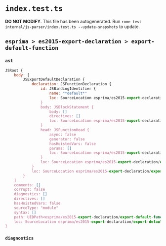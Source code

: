 # `index.test.ts`

**DO NOT MODIFY**. This file has been autogenerated. Run `rome test internal/js-parser/index.test.ts --update-snapshots` to update.

## `esprima > es2015-export-declaration > export-default-function`

### `ast`

```javascript
JSRoot {
	body: [
		JSExportDefaultDeclaration {
			declaration: JSFunctionDeclaration {
				id: JSBindingIdentifier {
					name: "*default*"
					loc: SourceLocation esprima/es2015-export-declaration/export-default-function/input.js 1:15-1:29
				}
				body: JSBlockStatement {
					body: []
					directives: []
					loc: SourceLocation esprima/es2015-export-declaration/export-default-function/input.js 1:27-1:29
				}
				head: JSFunctionHead {
					async: false
					generator: false
					hasHoistedVars: false
					params: []
					loc: SourceLocation esprima/es2015-export-declaration/export-default-function/input.js 1:24-1:26
				}
				loc: SourceLocation esprima/es2015-export-declaration/export-default-function/input.js 1:15-1:29
			}
			loc: SourceLocation esprima/es2015-export-declaration/export-default-function/input.js 1:0-1:29
		}
	]
	comments: []
	corrupt: false
	diagnostics: []
	directives: []
	hasHoistedVars: false
	sourceType: "module"
	syntax: []
	path: UIDPath<esprima/es2015-export-declaration/export-default-function/input.js>
	loc: SourceLocation esprima/es2015-export-declaration/export-default-function/input.js 1:0-2:0
}
```

### `diagnostics`

```

```
